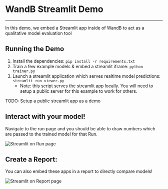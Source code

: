 # WandB Streamlit Demo
----
In this demo, we embed a Streamlit app inside of WandB to act as a qualitative model evaluation tool

## Running the Demo

1. Install the dependencies: `pip install -r requirements.txt`
2. Train a few example models & embed a streamlit iframe: `python trainer.py`
3. Launch a streamlit application which serves realtime model predictions: `streamlit run viewer.py`
   - Note: this script serves the streamlit app locally. You will need to setup a public server for this example to work for others.

TODO: Setup a public streamlit app as a demo

## Interact with your model!

Navigate to the run page and you should be able to draw numbers which are passed to the trained model for that Run.

![Streamlit on Run page](./assets/streamlit_demo_1)

## Create a Report:

You can also embed these apps in a report to directly compare models!
 
![Streamlit on Report page](./assets/streamlit_demo_2)
